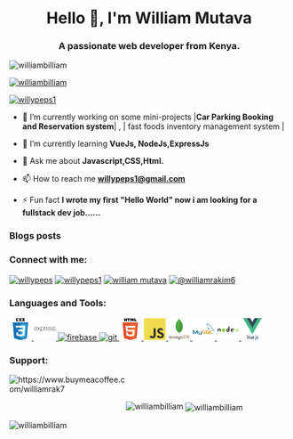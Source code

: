 <h1 align="center">Hello 👋, I'm William Mutava</h1>
<h3 align="center">A passionate web developer from Kenya.</h3>

<p align="left"> <img src="https://komarev.com/ghpvc/?username=williambilliam&label=Profile%20views&color=0e75b6&style=flat" alt="williambilliam" /> </p>

<p align="left"> <a href="https://github.com/ryo-ma/github-profile-trophy"><img src="https://github-profile-trophy.vercel.app/?username=williambilliam" alt="williambilliam" /></a> </p>

<p align="left"> <a href="https://twitter.com/willypeps1" target="blank"><img src="https://img.shields.io/twitter/follow/willypeps1?logo=twitter&style=for-the-badge" alt="willypeps1" /></a> </p>

- 🔭 I’m currently working on some mini-projects |**Car Parking Booking and Reservation system**| , | fast foods inventory management system |

- 🌱 I’m currently learning **VueJs, NodeJs,ExpressJs**

- 💬 Ask me about **Javascript,CSS,Html.**

- 📫 How to reach me **willypeps1@gmail.com**

- ⚡ Fun fact **I wrote my first "Hello World" now i am looking for a fullstack dev job......**

### Blogs posts
<!-- BLOG-POST-LIST:START -->
<!-- BLOG-POST-LIST:END -->

<h3 align="left">Connect with me:</h3>
<p align="left">
<a href="https://dev.to/willypeps" target="blank"><img align="center" src="https://raw.githubusercontent.com/rahuldkjain/github-profile-readme-generator/master/src/images/icons/Social/devto.svg" alt="willypeps" height="30" width="40" /></a>
<a href="https://twitter.com/willypeps1" target="blank"><img align="center" src="https://raw.githubusercontent.com/rahuldkjain/github-profile-readme-generator/master/src/images/icons/Social/twitter.svg" alt="willypeps1" height="30" width="40" /></a>
<a href="https://linkedin.com/in/william mutava" target="blank"><img align="center" src="https://raw.githubusercontent.com/rahuldkjain/github-profile-readme-generator/master/src/images/icons/Social/linked-in-alt.svg" alt="william mutava" height="30" width="40" /></a>
<a href="https://medium.com/@williamrakim6" target="blank"><img align="center" src="https://raw.githubusercontent.com/rahuldkjain/github-profile-readme-generator/master/src/images/icons/Social/medium.svg" alt="@williamrakim6" height="30" width="40" /></a>
</p>

<h3 align="left">Languages and Tools:</h3>
<p align="left"> <a href="https://www.w3schools.com/css/" target="_blank" rel="noreferrer"> <img src="https://raw.githubusercontent.com/devicons/devicon/master/icons/css3/css3-original-wordmark.svg" alt="css3" width="40" height="40"/> </a> <a href="https://expressjs.com" target="_blank" rel="noreferrer"> <img src="https://raw.githubusercontent.com/devicons/devicon/master/icons/express/express-original-wordmark.svg" alt="express" width="40" height="40"/> </a> <a href="https://firebase.google.com/" target="_blank" rel="noreferrer"> <img src="https://www.vectorlogo.zone/logos/firebase/firebase-icon.svg" alt="firebase" width="40" height="40"/> </a> <a href="https://git-scm.com/" target="_blank" rel="noreferrer"> <img src="https://www.vectorlogo.zone/logos/git-scm/git-scm-icon.svg" alt="git" width="40" height="40"/> </a> <a href="https://www.w3.org/html/" target="_blank" rel="noreferrer"> <img src="https://raw.githubusercontent.com/devicons/devicon/master/icons/html5/html5-original-wordmark.svg" alt="html5" width="40" height="40"/> </a> <a href="https://developer.mozilla.org/en-US/docs/Web/JavaScript" target="_blank" rel="noreferrer"> <img src="https://raw.githubusercontent.com/devicons/devicon/master/icons/javascript/javascript-original.svg" alt="javascript" width="40" height="40"/> </a> <a href="https://www.mongodb.com/" target="_blank" rel="noreferrer"> <img src="https://raw.githubusercontent.com/devicons/devicon/master/icons/mongodb/mongodb-original-wordmark.svg" alt="mongodb" width="40" height="40"/> </a> <a href="https://www.mysql.com/" target="_blank" rel="noreferrer"> <img src="https://raw.githubusercontent.com/devicons/devicon/master/icons/mysql/mysql-original-wordmark.svg" alt="mysql" width="40" height="40"/> </a> <a href="https://nodejs.org" target="_blank" rel="noreferrer"> <img src="https://raw.githubusercontent.com/devicons/devicon/master/icons/nodejs/nodejs-original-wordmark.svg" alt="nodejs" width="40" height="40"/> </a> <a href="https://vuejs.org/" target="_blank" rel="noreferrer"> <img src="https://raw.githubusercontent.com/devicons/devicon/master/icons/vuejs/vuejs-original-wordmark.svg" alt="vuejs" width="40" height="40"/> </a> </p>


<h3 align="left">Support:</h3>
<p><a href="https://www.buymeacoffee.com/https://www.buymeacoffee.com/williamrak7"> <img align="left" src="https://cdn.buymeacoffee.com/buttons/v2/default-yellow.png" height="50" width="210" alt="https://www.buymeacoffee.com/williamrak7" /></a></p><br><br>


<p><img align="left" src="https://github-readme-stats.vercel.app/api/top-langs?username=williambilliam&show_icons=true&locale=en&layout=compact" alt="williambilliam" /></p>

<p>&nbsp;<img align="center" src="https://github-readme-stats.vercel.app/api?username=williambilliam&show_icons=true&locale=en" alt="williambilliam" /></p>

<p><img align="center" src="https://github-readme-streak-stats.herokuapp.com/?user=williambilliam&" alt="williambilliam" /></p>

